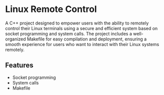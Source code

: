 # Linux Remote Control

A C++ project designed to empower users with the ability to remotely control their Linux terminals using a secure and efficient system based on socket programming and system calls. The project includes a well-organized Makefile for easy compilation and deployment, ensuring a smooth experience for users who want to interact with their Linux systems remotely.

## Features

- Socket programming
- System calls
- Makefile

